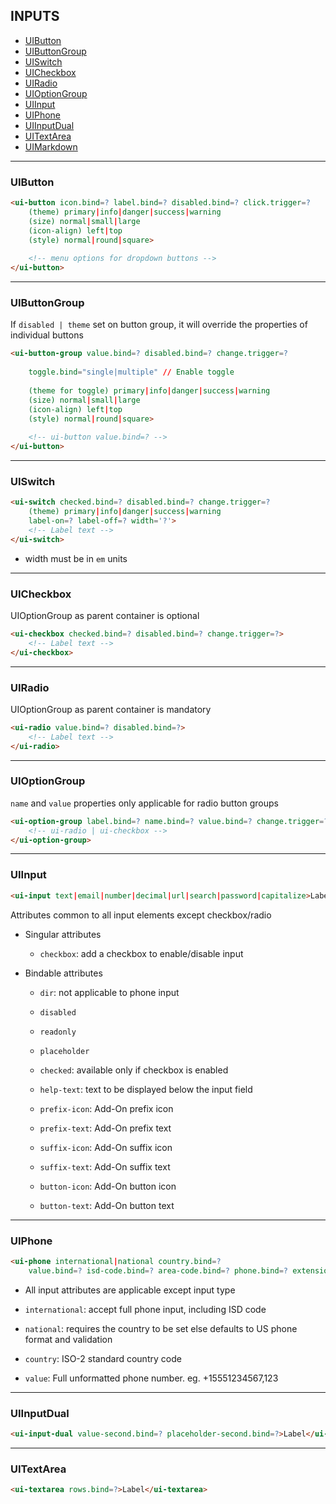 ## INPUTS

* [UIButton](#uibutton)
* [UIButtonGroup](#uibuttongroup)
* [UISwitch](#uiswitch)
* [UICheckbox](#uicheckbox)
* [UIRadio](#uiradio)
* [UIOptionGroup](#uioptiongroup)
* [UIInput](#uiinput)
* [UIPhone](#uiphone)
* [UIInputDual](#uiinputdual)
* [UITextArea](#uitextarea)
* [UIMarkdown](#uimarkdown)

---

### UIButton

```html
<ui-button icon.bind=? label.bind=? disabled.bind=? click.trigger=?
    (theme) primary|info|danger|success|warning 
    (size) normal|small|large
    (icon-align) left|top
    (style) normal|round|square>
    
    <!-- menu options for dropdown buttons -->
</ui-button>
```

---

### UIButtonGroup

If `disabled | theme` set on button group, it will override the properties of individual buttons

```html
<ui-button-group value.bind=? disabled.bind=? change.trigger=?
    
    toggle.bind="single|multiple" // Enable toggle
    
    (theme for toggle) primary|info|danger|success|warning 
    (size) normal|small|large
    (icon-align) left|top
    (style) normal|round|square>
    
    <!-- ui-button value.bind=? -->
</ui-button>
```

---

### UISwitch

```html
<ui-switch checked.bind=? disabled.bind=? change.trigger=?
    (theme) primary|info|danger|success|warning 
    label-on=? label-off=? width='?'>
    <!-- Label text -->
</ui-switch>
```

* width must be in `em` units

---

### UICheckbox

UIOptionGroup as parent container is optional

```html
<ui-checkbox checked.bind=? disabled.bind=? change.trigger=?>
    <!-- Label text -->
</ui-checkbox>
```

---

### UIRadio

UIOptionGroup as parent container is mandatory

```html
<ui-radio value.bind=? disabled.bind=?>
    <!-- Label text -->
</ui-radio>
```

----

### UIOptionGroup

`name` and `value` properties only applicable for radio button groups

```html
<ui-option-group label.bind=? name.bind=? value.bind=? change.trigger=?>
    <!-- ui-radio | ui-checkbox -->
</ui-option-group>
```

----

### UIInput

```html
<ui-input text|email|number|decimal|url|search|password|capitalize>Label</ui-input>
```

Attributes common to all input elements except checkbox/radio


* Singular attributes

    * `checkbox`: add a checkbox to enable/disable input

* Bindable attributes

    * `dir`: not applicable to phone input

    * `disabled`
    
    * `readonly`
    
    * `placeholder`
    
    * `checked`: available only if checkbox is enabled
    
    * `help-text`: text to be displayed below the input field
    
    * `prefix-icon`: Add-On prefix icon 
    
    * `prefix-text`: Add-On prefix text
    
    * `suffix-icon`: Add-On suffix icon 
    
    * `suffix-text`: Add-On suffix text
    
    * `button-icon`: Add-On button icon 
    
    * `button-text`: Add-On button text

----

### UIPhone

```html
<ui-phone international|national country.bind=?
    value.bind=? isd-code.bind=? area-code.bind=? phone.bind=? extension.bind=?>Label</ui-phone>
```

* All input attributes are applicable except input type

* `international`: accept full phone input, including ISD code

* `national`: requires the country to be set else defaults to US phone format and validation

* `country`: ISO-2 standard country code

* `value`: Full unformatted phone number. eg. +15551234567,123

----

### UIInputDual

```html
<ui-input-dual value-second.bind=? placeholder-second.bind=?>Label</ui-input-dual>
```

----

### UITextArea

```html
<ui-textarea rows.bind=?>Label</ui-textarea>
```
